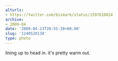 ```yaml
---
alturls:
- https://twitter.com/bismark/status/1597610024
archive:
- 2009-04
date: '2009-04-23T20:55:38+00:00'
slug: '1240520138'
type: photo
---
```


lining up to head in. it's pretty warm out.  

